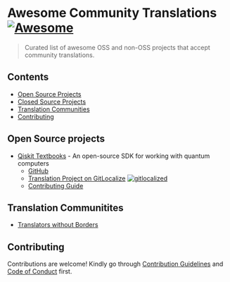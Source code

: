 # Awesome Community Translations [![Awesome](https://awesome.re/badge-flat.svg)](https://awesome.re)

> Curated list of awesome OSS and non-OSS projects that accept community translations.

## Contents

- [Open Source Projects](#open-source-projects)
- [Closed Source Projects](#closed-source-projects)
- [Translation Communities](#translation-communities)
- [Contributing](#contributing)

## Open Source projects
- [Qiskit Textbooks](https://qiskit.org/learn) - An open-source SDK for working with quantum computers
  - [GitHub](https://github.com/Qiskit/platypus)
  - [Translation Project on GitLocalize](https://gitlocalize.com/Qiskit/platypus) [![gitlocalized ](https://gitlocalize.com/repo/7494/whole_project/badge.svg)](https://gitlocalize.com/repo/7494/whole_project?utm_source=badge)
  - [Contributing Guide](https://github.com/Qiskit/platypus/blob/main/TRANSLATING.md)


## Translation Communitites

- [Translators without Borders](https://translatorswithoutborders.org)


## Contributing

Contributions are welcome! Kindly go through [Contribution Guidelines](CONTRIBUTING.md) and [Code of Conduct](CODE-OF-CONDUCT.md) first.
